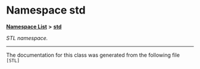 

# Namespace std



[**Namespace List**](namespaces.md) **>** [**std**](namespacestd.md)



_STL namespace._ 



































































------------------------------
The documentation for this class was generated from the following file `[STL]`

